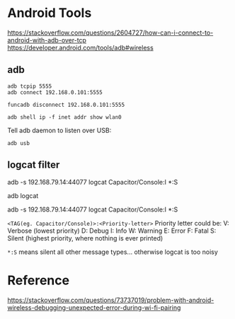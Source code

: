 # Android Tools

https://stackoverflow.com/questions/2604727/how-can-i-connect-to-android-with-adb-over-tcp
https://developer.android.com/tools/adb#wireless

## adb


```
adb tcpip 5555
adb connect 192.168.0.101:5555

funcadb disconnect 192.168.0.101:5555

adb shell ip -f inet addr show wlan0
```

Tell adb daemon to listen over USB:
```
adb usb
```


## logcat filter

adb -s 192.168.79.14:44077 logcat Capacitor/Console:I *:S

adb logcat

adb -s 192.168.79.14:44077 logcat Capacitor/Console:I *:S

`<TAG(eg. Capacitor/Console)>:<Priority-letter>`
Priority letter could be:
V: Verbose (lowest priority)
D: Debug
I: Info
W: Warning
E: Error
F: Fatal
S: Silent (highest priority, where nothing is ever printed)

`*:S` means silent all other message types... otherwise logcat is too noisy

# Reference

https://stackoverflow.com/questions/73737019/problem-with-android-wireless-debugging-unexpected-error-during-wi-fi-pairing